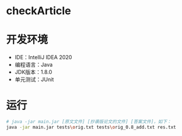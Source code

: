 # checkArticle
# 开发环境
- IDE：IntelliJ IDEA 2020
- 编程语言：Java
- JDK版本：1.8.0
- 单元测试：JUnit
# 运行

```bash
# java -jar main.jar [原文文件] [抄袭版论文的文件] [答案文件]，如下：
java -jar main.jar tests\orig.txt tests\orig_0.8_add.txt res.txt
```